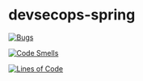 # devsecops-spring
[![Bugs](https://sonarcloud.io/api/project_badges/measure?project=renanferraro_devsecops-spring&metric=bugs)](https://sonarcloud.io/dashboard?id=renanferraro_devsecops-spring)

[![Code Smells](https://sonarcloud.io/api/project_badges/measure?project=renanferraro_devsecops-spring&metric=code_smells)](https://sonarcloud.io/dashboard?id=renanferraro_devsecops-spring)

[![Lines of Code](https://sonarcloud.io/api/project_badges/measure?project=renanferraro_devsecops-spring&metric=ncloc)](https://sonarcloud.io/dashboard?id=renanferraro_devsecops-spring)



